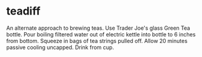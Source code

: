 # teadiff

An alternate approach to brewing teas. Use Trader Joe's glass Green Tea bottle. Pour boiling filtered water out of electric kettle into bottle to 6 inches from bottom. Squeeze in bags of tea strings pulled off. Allow 20 minutes passive cooling uncapped. Drink from cup. 
